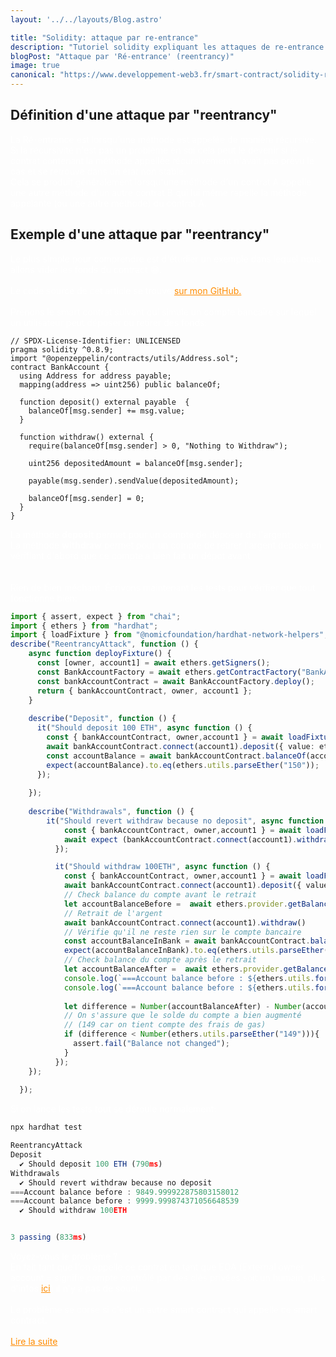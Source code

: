 ```yaml
---
layout: '../../layouts/Blog.astro'

title: "Solidity: attaque par re-entrance"
description: "Tutoriel solidity expliquant les attaques de re-entrance avec l'étude d'un cas concret."
blogPost: "Attaque par 'Ré-entrance' (reentrancy)"
image: true
canonical: "https://www.developpement-web3.fr/smart-contract/solidity-reentrancy-attack/"
---
```

 ## Définition d'une attaque par "reentrancy"
  La Ré-entrance est lorsqu'une méthode est appelée de manière récursive. Si la récursivité n'est pas un problème en soi cela peut le devenir si le contrat contenant la
méthode appellée récursivement n'avait pas prévu le cas et se retrouve dans un état non stable.
<br>Cela se produit généralement lorsqu'une méthode d'un contrat A appelle une autre                         méthode d'un autre contrat B qui lui même rapelle la méthode appelante (ou une autre méthode) du contrat A.

## Exemple d'une attaque par "reentrancy"
 Le plus simple pour comprendre est d'étudier un exemple dans lequel nous allons vider
                                les fonds du contract 😁.
                                <br><br>Le code source de cet article se trouve <a href="https://github.com/csurbier/tutoriels-developpement-web3" target="_blank">sur mon GitHub.</a>
                                <br><br>Prenons le smart contrat suivant qui simule un compte bancaire sur lequel un
                                utilisateur peut déposer ou retirer des fonds:
```solidity
// SPDX-License-Identifier: UNLICENSED
pragma solidity ^0.8.9;
import "@openzeppelin/contracts/utils/Address.sol";
contract BankAccount {
  using Address for address payable;
  mapping(address => uint256) public balanceOf;

  function deposit() external payable  {
    balanceOf[msg.sender] += msg.value;
  }

  function withdraw() external {
    require(balanceOf[msg.sender] > 0, "Nothing to Withdraw");

    uint256 depositedAmount = balanceOf[msg.sender];
 
    payable(msg.sender).sendValue(depositedAmount);

    balanceOf[msg.sender] = 0;
  }
}
```
 La méthode <b>deposit</b> permet pour un compte de déposer de l'argent<br>
                                La méthode <b>withdraw</b> permet pour un compte de retirer l'argent déposé en vérifiant
                                d'abord que ce compte a bien fait un dépot avant<br>
                                <br><br>Rien de bien méchant. Écrivons maintenant les tests pour vérifier que tout
                                fonctionne bien:

```typescript
import { assert, expect } from "chai";
import { ethers } from "hardhat";
import { loadFixture } from "@nomicfoundation/hardhat-network-helpers";
describe("ReentrancyAttack", function () {
    async function deployFixture() {
      const [owner, account1] = await ethers.getSigners();
      const BankAccountFactory = await ethers.getContractFactory("BankAccount");
      const bankAccountContract = await BankAccountFactory.deploy();
      return { bankAccountContract, owner, account1 };
    }
  
    describe("Deposit", function () {
      it("Should deposit 100 ETH", async function () {
        const { bankAccountContract, owner,account1 } = await loadFixture(deployFixture);
        await bankAccountContract.connect(account1).deposit({ value: ethers.utils.parseEther("150") });
        const accountBalance = await bankAccountContract.balanceOf(account1.address);
        expect(accountBalance).to.eq(ethers.utils.parseEther("150"));
      });
         
    });
  
    describe("Withdrawals", function () {
        it("Should revert withdraw because no deposit", async function () {
            const { bankAccountContract, owner,account1 } = await loadFixture(deployFixture);
            await expect (bankAccountContract.connect(account1).withdraw()).to.revertedWith("Pas de fond a retirer");
          });

          it("Should withdraw 100ETH", async function () {
            const { bankAccountContract, owner,account1 } = await loadFixture(deployFixture);
            await bankAccountContract.connect(account1).deposit({ value: ethers.utils.parseEther("150") });
            // Check balance du compte avant le retrait 
            let accountBalanceBefore =  await ethers.provider.getBalance(account1.address);
            // Retrait de l'argent 
            await bankAccountContract.connect(account1).withdraw()
            // Vérifie qu'il ne reste rien sur le compte bancaire 
            const accountBalanceInBank = await bankAccountContract.balanceOf(account1.address);
            expect(accountBalanceInBank).to.eq(ethers.utils.parseEther("0"));
            // Check balance du compte après le retrait 
            let accountBalanceAfter =  await ethers.provider.getBalance(account1.address);
            console.log(`===Account balance before : ${ethers.utils.formatEther(accountBalanceBefore).toString()}`);
            console.log(`===Account balance before : ${ethers.utils.formatEther(accountBalanceAfter).toString()}`);
            
            let difference = Number(accountBalanceAfter) - Number(accountBalanceBefore);
            // On s'assure que le solde du compte a bien augmenté
            // (149 car on tient compte des frais de gas)    
            if (difference < Number(ethers.utils.parseEther("149"))){
              assert.fail("Balance not changed");
            }
          });
    });
    
  });
  ```
  Si on lance les tests tout se déroule normalement:

  ```typescript
  npx hardhat test 

  ReentrancyAttack
  Deposit
    ✔ Should deposit 100 ETH (790ms)
  Withdrawals
    ✔ Should revert withdraw because no deposit
===Account balance before : 9849.999922875803158012
===Account balance before : 9999.999874371056648539
    ✔ Should withdraw 100ETH


3 passing (833ms) 
``` 
 Voyez-vous le problème ? 
                                <br>En fait tant que l'on appelle ce contrat en tant que EOA (External owner account = signifie compte contrôlé par des clés privées soit un humain, plus d'infos <a href="https://ethereum.org/en/developers/docs/accounts/">ici</a>)
                                il n'y a pas de souci.<br><br> Le problème se corse si c'est un autre smart contract qui appelle ce smart contract.
                                <br><br>
                                <a href="/smart-contract/solidity-reentrancy-attack-suite/">Lire la suite</a>


<style>
    p { color: white;!important }
    a { color:darkorange!important}
  </style>